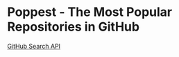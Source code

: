 
# Poppest - The Most Popular Repositories in GitHub

[GitHub Search API](https://developer.github.com/v3/search/)
